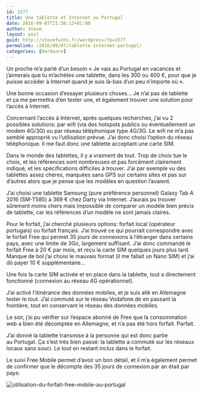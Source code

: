 ```yaml
---
id: 1577
title: Une tablette et Internet au Portugal
date: 2016-09-07T21:38:12+01:00
author: Steve
layout: post
guid: http://stevefuchs.fr/wordpress/?p=1577
permalink: /2016/09/07/tablette-internet-portugal/
categories: [Hardware]
---
```

Un proche m&rsquo;a parlé d&rsquo;un besoin « Je vais au Portugal en vacances et j&rsquo;aimerais que tu m&rsquo;achètes une tablette, dans les 300 ou 400 €, pour que je puisse accéder à Internet quand je suis là-bas d&rsquo;un peu n&rsquo;importe où ».

Une bonne occasion d&rsquo;essayer plusieurs choses&#8230; Je n&rsquo;ai pas de tablette et ça me permettra d&rsquo;en tester une, et également trouver une solution pour l&rsquo;accès à Internet.

Concernant l&rsquo;accès à Internet, après quelques recherches, j&rsquo;ai vu 2 possibles solutions: par wifi (via des hotspots publics ou éventuellement un modem 4G/3G) ou par réseau téléphonique type 4G/3G. Le wifi ne m&rsquo;a pas semblé approprié vu l&rsquo;utilisation prévue. J&rsquo;ai donc choisi l&rsquo;option du réseau téléphonique. Il me faut donc une tablette acceptant une carte SIM.

Dans le monde des tablettes, il y a vraiment de tout. Trop de choix tue le choix, et les références sont nombreuses et pas forcément clairement indiqué, et les spécifications difficiles à trouver. J&rsquo;ai par exemple vu des tablettes assez chères, marquées sans GPS sur certains sites et pas sur d&rsquo;autres alors que je pense que les modèles en question l&rsquo;avaient.

J&rsquo;ai choisi une tablette Samsung (pure préférence personnel) Galaxy Tab A 2016 (SM-T585) à 369 € chez Darty via Internet. J&rsquo;aurais pu trouver sûrement moins chers mais impossible de comparer un modèle bien précis de tablette, car les références d&rsquo;un modèle ne sont jamais claires.

Pour le forfait, j&rsquo;ai cherché plusieurs options: forfait local (opérateur portugais) ou forfait français. J&rsquo;ai trouvé ce qui pourrait correspondre avec le forfait Free qui permet 35 jours de connexions à l&rsquo;étranger dans certains pays, avec une limite de 3Go, largement suffisant. J&rsquo;ai donc commandé le forfait Free à 20 € par mois, et reçu la carte SIM quelques jours plus tard. Manque de bol j&rsquo;ai choisi le mauvais format (il me fallait un Nano SIM) et j&rsquo;ai dû payer 10 € supplémentaire&#8230;

Une fois la carte SIM activée et en place dans la tablette, tout a directement fonctionné (connexion au réseau 4G opérationnel).

J&rsquo;ai activé l&rsquo;itinérance des données mobiles, et je suis allé en Allemagne tester le tout. J&rsquo;ai commuté sur le réseau Vodafone.de en passant la frontière, tout en conservant le réseau des données mobiles.

Le soir, j&rsquo;ai pu vérifier sur l&rsquo;espace abonné de Free que la consommation web a bien été décomptée en Allemagne, et n&rsquo;a pas été hors forfait. Parfait.

J&rsquo;ai donné la tablette transmise à la personne qui est donc partie au Portugal. Ça s&rsquo;est très bien passé: la tablette a commuté sur les réseaux locaux sans souci. Le tout en restant inclus dans le forfait.

Le suivi Free Mobile permet d&rsquo;avoir un bon détail, et il m&rsquo;a également permet de confirmer que le décompte des 35 jours de connexion par an était par pays:

![utilisation-du-forfait-free-mobile-au-portugal]({{site.baseurl}}/wp-content/uploads/2016/09/Utilisation-du-forfait-free-mobile-au-Portugal-.png)